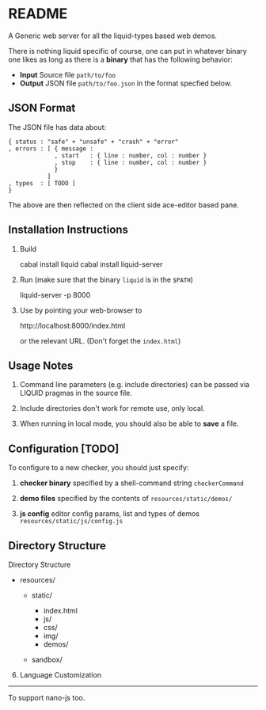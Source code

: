 README
======

A Generic web server for all the liquid-types based web demos.

There is nothing liquid specific of course, one can put in 
whatever binary one likes as long as there is a **binary** 
that has the following behavior:

  + **Input**   Source file `path/to/foo`
  + **Output**  JSON file   `path/to/foo.json` in the format specfied below.

JSON Format
-----------

The JSON file has data about:

    { status : "safe" + "unsafe" + "crash" + "error"
    , errors : [ { message : 
                 , start   : { line : number, col : number } 
                 , stop    : { line : number, col : number } 
                 }
               ]
    , types  : [ TODO ]
    }

The above are then reflected on the client side ace-editor based pane.


Installation Instructions
-------------------------

1. Build 

    cabal install liquid
    cabal install liquid-server

2. Run (make sure that the binary `liquid` is in the `$PATH`)

    liquid-server -p 8000

3. Use by pointing your web-browser to 

    http://localhost:8000/index.html

   or the relevant URL. (Don't forget the `index.html`)

Usage Notes
-----------

1. Command line parameters (e.g. include directories) can be passed 
   via LIQUID pragmas in the source file. 

2. Include directories don't work for remote use, only local. 

3. When running in local mode, you should also be able to **save** a file.


Configuration [TODO]
--------------------

To configure to a new checker, you should just specify:

  1. **checker binary** specified by a shell-command string
                        `checkerCommand`

  2. **demo files**     specified by the contents of 
                        `resources/static/demos/`

  3. **js config**      editor config params, list and types of demos 
                        `resources/static/js/config.js`


Directory Structure
-------------------

Directory Structure
  
  + resources/
      + static/
          + index.html
          + js/
          + css/
          + img/
          + demos/

      + sandbox/



6. Language Customization
-------------------------

To support nano-js too.
